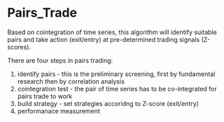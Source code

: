 # Pairs_Trade
Based on cointegration of time series, 
this algorithm will identify suitable pairs and take action (exit/entry) at pre-determined trading signals (Z-scores).

There are four steps in pairs trading:
1) identify pairs - this is the preliminary screening, first by fundamental research then by correlation analysis 
2) cointegration test - the pair of time series has to be co-integrated for pairs trade to work 
3) build strategy - set strategies accoridng to Z-score (exit/entry)
4) performanace measurement 
